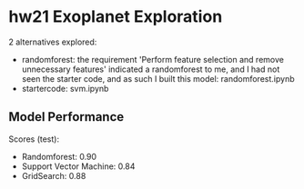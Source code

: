 # hw21 Exoplanet Exploration
2 alternatives explored:
- randomforest: the requirement 'Perform feature selection and remove unnecessary features' indicated a randomforest to me, and I had not seen the starter code, and as such I built this model: randomforest.ipynb
- startercode: svm.ipynb
## Model Performance
Scores (test):
- Randomforest: 0.90
- Support Vector Machine: 0.84
- GridSearch: 0.88